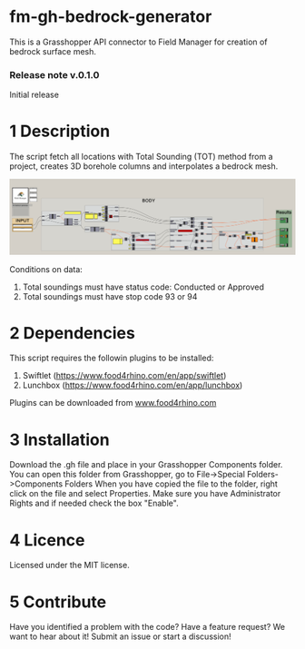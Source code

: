 # fm-gh-bedrock-generator
This is a Grasshopper API connector to Field Manager for creation of bedrock surface mesh. 

### Release note v.0.1.0
Initial release

# 1 Description
The script fetch all locations with Total Sounding (TOT) method from a project, creates 3D borehole columns and interpolates a bedrock mesh.

![Script layout](./figures/fig_1.PNG)

Conditions on data:
1. Total soundings must have status code: Conducted or Approved
2. Total soundings must have stop code 93 or 94

# 2 Dependencies
This script requires the followin plugins to be installed:
1. Swiftlet (https://www.food4rhino.com/en/app/swiftlet)
2. Lunchbox (https://www.food4rhino.com/en/app/lunchbox)

Plugins can be downloaded from www.food4rhino.com

# 3 Installation
Download the .gh file and place in your Grasshopper Components folder. 
You can open this folder from Grasshopper, go to File->Special Folders->Components Folders
When you have copied the file to the folder, right click on the file and select Properties. 
Make sure you have Administrator Rights and if needed check the box "Enable".  

# 4 Licence
Licensed under the MIT license.

# 5 Contribute
Have you identified a problem with the code? Have a feature request? We want to hear about it! Submit an issue or start a discussion!
